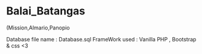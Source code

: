 # Balai_Batangas
(Mission,Almario,Panopio

Database file name : Database.sql
FrameWork used : Vanilla PHP , Bootstrap & css <3
